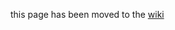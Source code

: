 this page has been moved to the [wiki](https://github.com/cloudfoundry-incubator/bosh-windows-stemcell-builder/wiki/Create-Manual-OpenStack-Stemcells)
